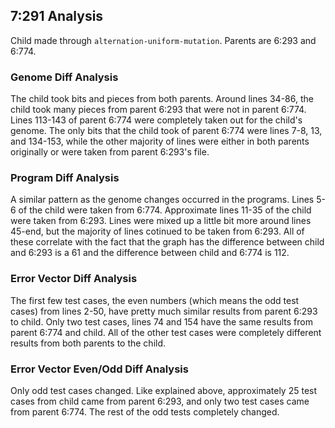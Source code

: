## 7:291 Analysis

Child made through `alternation-uniform-mutation`. Parents are 6:293 and 6:774.

### Genome Diff Analysis
The child took bits and pieces from both parents. Around lines 34-86, the child took many pieces from parent 6:293 that were not in parent 6:774. Lines 113-143 of parent 6:774 were completely taken out for the child's genome. The only bits that the child took of parent 6:774 were lines 7-8, 13, and 134-153, while the other majority of lines were either in both parents originally or were taken from parent 6:293's file.

### Program Diff Analysis
A similar pattern as the genome changes occurred in the programs. Lines 5-6 of the child were taken from 6:774. Approximate lines 11-35 of the child were taken from 6:293. Lines were mixed up a little bit more around lines 45-end, but the majority of lines cotinued to be taken from 6:293. All of these correlate with the fact that the graph has the difference between child and 6:293 is a 61 and the difference between child and 6:774 is 112.

### Error Vector Diff Analysis
The first few test cases, the even numbers (which means the odd test cases) from lines 2-50, have pretty much similar results from parent 6:293 to child. Only two test cases, lines 74 and 154 have the same results from parent 6:774 and child. All of the other test cases were completely different results from both parents to the child.

### Error Vector Even/Odd Diff Analysis
Only odd test cases changed. Like explained above, approximately 25 test cases from child came from parent 6:293, and only two test cases came from parent 6:774. The rest of the odd tests completely changed.

